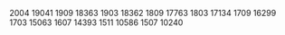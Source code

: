 2004	19041
1909	18363
1903	18362
1809	17763
1803	17134
1709	16299
1703	15063
1607	14393
1511	10586
1507	10240
